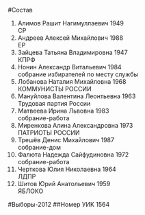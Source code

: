 #Состав
1. Алимов Рашит Нагимуллаевич 1949   
    СР
2. Андреев Алексей Михайлович 1988   
    ЕР
3. Зайцева Татьяна Владимировна 1947   
    КПРФ
4. Нонин Александр Витальевич 1984   
    собрание избирателей по месту службы
5. Лобанова Наталия Михайловна 1968   
    КОММУНИСТЫ РОССИИ
6. Мануйлова Валентина Леонтьевна 1963   
    Трудовая партия России
7. Матвеева Ирина Львовна 1983   
    собрание-работа
8. Миренкова Алина Александровна 1973   
    ПАТРИОТЫ РОССИИ
9. Трешёв Денис Михайлович 1987   
    собрание-дом
10. Фалюта Надежда Сайфудиновна 1972   
    собрание-работа
11. Черткова Юлия Николаевна 1964   
    ЛДПР
12. Шитов Юрий Анатольевич 1959   
    ЯБЛОКО

#Выборы-2012
##Номер УИК
1564